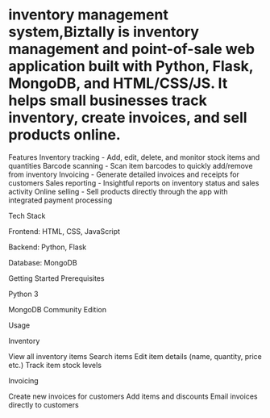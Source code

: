 # inventory management system,Biztally is inventory management and point-of-sale web application built with Python, Flask, MongoDB, and HTML/CSS/JS. It helps small businesses track inventory, create invoices, and sell products online.
Features
Inventory tracking - Add, edit, delete, and monitor stock items and quantities Barcode scanning - Scan item barcodes to quickly add/remove from inventory Invoicing - Generate detailed invoices and receipts for customers Sales reporting - Insightful reports on inventory status and sales activity Online selling - Sell products directly through the app with integrated payment processing

Tech Stack

Frontend: HTML, CSS, JavaScript

Backend: Python, Flask

Database: MongoDB

Getting Started
Prerequisites

Python 3

MongoDB Community Edition

Usage

Inventory

View all inventory items
Search items
Edit item details (name, quantity, price etc.)
Track item stock levels

Invoicing

Create new invoices for customers
Add items and discounts
Email invoices directly to customers

